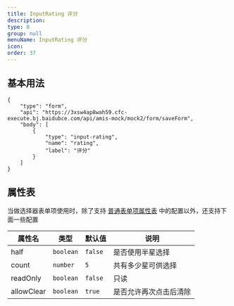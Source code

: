 ```yaml
---
title: InputRating 评分
description:
type: 0
group: null
menuName: InputRating 评分
icon:
order: 37
---
```


## 基本用法

```schema: scope="body"
{
    "type": "form",
    "api": "https://3xsw4ap8wah59.cfc-execute.bj.baidubce.com/api/amis-mock/mock2/form/saveForm",
    "body": [
        {
            "type": "input-rating",
            "name": "rating",
            "label": "评分"
        }
    ]
}
```

## 属性表

当做选择器表单项使用时，除了支持 [普通表单项属性表](./formitem#%E5%B1%9E%E6%80%A7%E8%A1%A8) 中的配置以外，还支持下面一些配置

| 属性名     | 类型      | 默认值  | 说明                   |
| ---------- | --------- | ------- | ---------------------- |
| half       | `boolean` | `false` | 是否使用半星选择       |
| count      | `number`  | `5`     | 共有多少星可供选择     |
| readOnly   | `boolean` | `false` | 只读                   |
| allowClear | `boolean` | `true`  | 是否允许再次点击后清除 |
